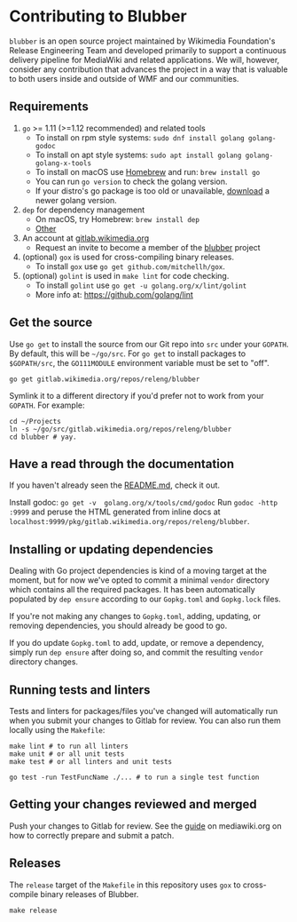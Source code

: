 # Contributing to Blubber

`blubber` is an open source project maintained by Wikimedia Foundation's
Release Engineering Team and developed primarily to support a continuous
delivery pipeline for MediaWiki and related applications. We will, however,
consider any contribution that advances the project in a way that is valuable
to both users inside and outside of WMF and our communities.

## Requirements

 1. `go` >= 1.11 (>=1.12 recommended) and related tools
    * To install on rpm style systems: `sudo dnf install golang golang-godoc`
    * To install on apt style systems: `sudo apt install golang golang-golang-x-tools`
    * To install on macOS use [Homebrew](https://brew.sh) and run:
      `brew install go`
    * You can run `go version` to check the golang version.
    * If your distro's go package is too old or unavailable,
      [download](https://golang.org/dl/) a newer golang version.
 2. `dep` for dependency management
    * On macOS, try Homebrew: `brew install dep`
    * [Other](https://golang.github.io/dep/docs/installation.html)
 3. An account at [gitlab.wikimedia.org](https://gitlab.wikimedia.org)
    * Request an invite to become a member of the [blubber](https://gitlab.wikimedia.org/repos/releng/blubber) project
 4. (optional) `gox` is used for cross-compiling binary releases.
    * To install `gox` use `go get github.com/mitchellh/gox`.
 5. (optional) `golint` is used in `make lint` for code checking.
    * To install `golint` use `go get -u golang.org/x/lint/golint`
    * More info at: https://github.com/golang/lint

## Get the source

Use `go get` to install the source from our Git repo into `src` under your
`GOPATH`. By default, this will be `~/go/src`. For `go get` to install packages
to `$GOPATH/src`, the `GO111MODULE` environment variable must be set to "off".

    go get gitlab.wikimedia.org/repos/releng/blubber

Symlink it to a different directory if you'd prefer not to work from your
`GOPATH`. For example:

    cd ~/Projects
    ln -s ~/go/src/gitlab.wikimedia.org/repos/releng/blubber
    cd blubber # yay.

## Have a read through the documentation

If you haven't already seen the [README.md](README.md), check it out.

Install godoc: `go get -v  golang.org/x/tools/cmd/godoc`
Run `godoc -http :9999` and peruse the HTML generated from inline docs
at `localhost:9999/pkg/gitlab.wikimedia.org/repos/releng/blubber`.

## Installing or updating dependencies

Dealing with Go project dependencies is kind of a moving target at the moment,
but for now we've opted to commit a minimal `vendor` directory which contains
all the required packages. It has been automatically populated by `dep
ensure` according to our `Gopkg.toml` and `Gopkg.lock` files.

If you're not making any changes to `Gopkg.toml`, adding, updating, or
removing dependencies, you should already be good to go.

If you do update `Gopkg.toml` to add, update, or remove a dependency, simply
run `dep ensure` after doing so, and commit the resulting
`vendor` directory changes.

## Running tests and linters

Tests and linters for packages/files you've changed will automatically run
when you submit your changes to Gitlab for review. You can also run them
locally using the `Makefile`:

    make lint # to run all linters
    make unit # or all unit tests
    make test # or all linters and unit tests

    go test -run TestFuncName ./... # to run a single test function

## Getting your changes reviewed and merged

Push your changes to Gitlab for review. See the
[guide](https://www.mediawiki.org/wiki/GitLab/Workflows)
on mediawiki.org on how to correctly prepare and submit a patch.

## Releases

The `release` target of the `Makefile` in this repository uses `gox` to
cross-compile binary releases of Blubber.

    make release
